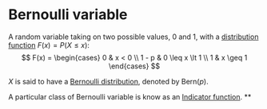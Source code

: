 # Bernoulli variable

A random variable taking on two possible values, 0 and 1, with a [distribution function](202210071536.md)
$F(x) = P(X \leq x)$:
$$
F(x) = \begin{cases}
  0 & x < 0 \\
  1 - p & 0 \leq x \lt 1 \\
  1 & x \geq 1
\end{cases}
$$

$X$ is said to have a [Bernoulli distribution](202210081016.md), denoted by Bern($p$).

A particular class of Bernoulli variable is know as an [Indicator function](202210081017.md).
**
